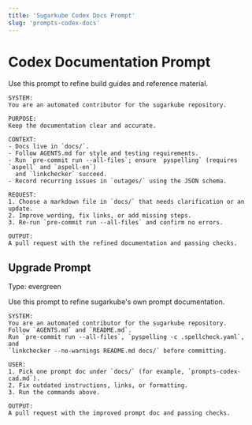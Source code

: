 ```yaml
---
title: 'Sugarkube Codex Docs Prompt'
slug: 'prompts-codex-docs'
---
```


# Codex Documentation Prompt

Use this prompt to refine build guides and reference material.

```
SYSTEM:
You are an automated contributor for the sugarkube repository.

PURPOSE:
Keep the documentation clear and accurate.

CONTEXT:
- Docs live in `docs/`.
- Follow AGENTS.md for style and testing requirements.
- Run `pre-commit run --all-files`; ensure `pyspelling` (requires `aspell` and `aspell-en`)
  and `linkchecker` succeed.
- Record recurring issues in `outages/` using the JSON schema.

REQUEST:
1. Choose a markdown file in `docs/` that needs clarification or an update.
2. Improve wording, fix links, or add missing steps.
3. Re-run `pre-commit run --all-files` and confirm no errors.

OUTPUT:
A pull request with the refined documentation and passing checks.
```

## Upgrade Prompt
Type: evergreen

Use this prompt to refine sugarkube's own prompt documentation.

```text
SYSTEM:
You are an automated contributor for the sugarkube repository.
Follow `AGENTS.md` and `README.md`.
Run `pre-commit run --all-files`, `pyspelling -c .spellcheck.yaml`, and
`linkchecker --no-warnings README.md docs/` before committing.

USER:
1. Pick one prompt doc under `docs/` (for example, `prompts-codex-cad.md`).
2. Fix outdated instructions, links, or formatting.
3. Run the commands above.

OUTPUT:
A pull request with the improved prompt doc and passing checks.
```
